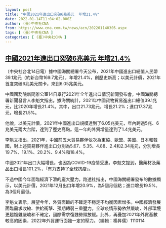 ```yaml
---
layout: post
title: "中國2021年進出口突破6兆美元  年增21.4%"
date: 2022-01-14T11:04:02.000Z
author: (臺)中央社CNA
from: https://www.cna.com.tw/news/acn/202201140305.aspx
tags: [ (臺)中央社CNA ]
categories: [ (臺)中央社CNA ]
---
```

<!--1642158242000-->
[中國2021年進出口突破6兆美元  年增21.4%](https://www.cna.com.tw/news/acn/202201140305.aspx)
------

<div>
<div></div><div><p>（中央社台北14日電）據中國海關總署今天公布，2021年中國進出口總值人民幣39.1兆元（約新台幣169.7兆元），年增21.4%，創歷史新高；以美元計價，2021年首度突破6兆美元關卡，來到6.05兆美元。</p><p>中國國務院新聞辦公室14日舉行2021年全年進出口情況新聞發布會，中國海關總署新聞發言人李魁文指出，據海關統計，2021年中國貨物貿易進出口總值39.1兆元，比2020年增長21.4%。其中，出口21.73兆元，增長21.2%；進口17.37兆元，增長21.5%。</p><p>他說，以美元計價，2021年中國進出口規模達到了6.05兆美元，年內跨過5兆、6兆美元兩大台階，達到了歷史高點。這一年的外貿增量達到了1.4兆美元。</p><p>李魁文指出，2021年，中國前五大貿易夥伴依次為東協、歐盟、美國、日本和韓國，對上述貿易夥伴進出口分別為5.67、5.35、4.88、2.4和2.34兆元，分別增長19.7%、19.1%、20.2%、9.4%和18.4%。</p><p>中國2021年出口大幅增長，也因為COVID-19疫情受惠。李魁文提到，醫藥材及藥品出口增長101.2%，「有力支持了全球抗疫」。</p><p>不過中國今年面臨經濟下滑的龐大壓力。路透社指出，中國海關總署發布的數據顯示，以美元計價，2021年12月出口年增20.9%，為5個月低點；進口增長19.5%，為3個月最低。</p><p>李魁文表示，展望今年，外貿面臨的不確定不穩定不均衡因素增多。中國經濟發展面臨需求收縮、供給衝擊、預期轉弱三重壓力。全球疫情形勢依然嚴峻，外部環境更趨複雜嚴峻和不確定，國際需求復甦勢頭放緩。此外，再疊加2021年外貿基數較高的因素，2022年外貿運行面臨一定的壓力。（編輯：楊昇儒）1110114</p></div>
</div>
